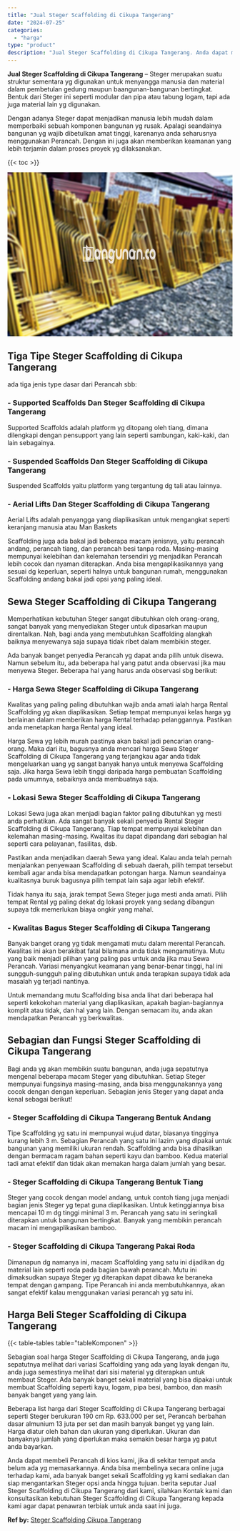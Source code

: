 ```yaml
---
title: "Jual Steger Scaffolding di Cikupa Tangerang"
date: "2024-07-25"
categories: 
  - "harga"
type: "product"
description: "Jual Steger Scaffolding di Cikupa Tangerang. Anda dapat membeli Perancah di kios kami, jika di sekitar tempat anda belum ada yg memasarkannya. Anda bisa memb..."
---
```


**Jual Steger Scaffolding di Cikupa Tangerang** – Steger merupakan suatu struktur sementara yg digunakan untuk menyangga manusia dan material dalam pembetulan gedung maupun baangunan-bangunan bertingkat. Bentuk dari Steger ini seperti modular dan pipa atau tabung logam, tapi ada juga material lain yg digunakan.

Dengan adanya Steger dapat menjadikan manusia lebih mudah dalam memperbaiki sebuah komponen bangunan yg rusak. Apalagi seandainya bangunan yg wajib dibetulkan amat tinggi, karenanya anda seharusnya menggunakan Perancah. Dengan ini juga akan memberikan keamanan yang lebih terjamin dalam proses proyek yg dilaksanakan.

{{< toc >}}

![Jual Steger Scaffolding di Cikupa Tangerang](/images/sewa-scaffolding-steger-26.png)

## Tiga Tipe Steger Scaffolding di Cikupa Tangerang

ada tiga jenis type dasar dari Perancah sbb:

### \- Supported Scaffolds Dan Steger Scaffolding di Cikupa Tangerang

Supported Scaffolds adalah platform yg ditopang oleh tiang, dimana dilengkapi dengan pensupport yang lain seperti sambungan, kaki-kaki, dan lain sebagainya.

### \- Suspended Scaffolds Dan Steger Scaffolding di Cikupa Tangerang

Suspended Scaffolds yaitu platform yang tergantung dg tali atau lainnya.

### \- Aerial Lifts Dan Steger Scaffolding di Cikupa Tangerang

Aerial Lifts adalah penyangga yang diaplikasikan untuk mengangkat seperti keranjang manusia atau Man Baskets

Scaffolding juga ada bakal jadi beberapa macam jenisnya, yaitu perancah andang, perancah tiang, dan perancah besi tanpa roda. Masing-masing mempunyai kelebihan dan kelemahan tersendiri yg menjadikan Perancah lebih cocok dan nyaman diterapkan. Anda bisa mengaplikasikannya yang sesuai dg keperluan, seperti halnya untuk bangunan rumah, menggunakan Scaffolding andang bakal jadi opsi yang paling ideal.

## Sewa Steger Scaffolding di Cikupa Tangerang

Memperhatikan kebutuhan Steger sangat dibutuhkan oleh orang-orang, sangat banyak yang menyediakan Steger untuk dipasarkan maupun direntalkan. Nah, bagi anda yang membutuhkan Scaffolding alangkah baiknya menyewanya saja supaya tidak ribet dalam membikin steger.

Ada banyak banget penyedia Perancah yg dapat anda pilih untuk disewa. Namun sebelum itu, ada beberapa hal yang patut anda observasi jika mau menyewa Steger. Beberapa hal yang harus anda observasi sbg berikut:

### \- Harga Sewa Steger Scaffolding di Cikupa Tangerang

Kwalitas yang paling paling dibutuhkan wajib anda amati ialah harga Rental Scaffolding yg akan diaplikasikan. Setiap tempat mempunyai kelas harga yg berlainan dalam memberikan harga Rental terhadap pelanggannya. Pastikan anda menetapkan harga Rental yang ideal.

Harga Sewa yg lebih murah pastinya akan bakal jadi pencarian orang-orang. Maka dari itu, bagusnya anda mencari harga Sewa Steger Scaffolding di Cikupa Tangerang yang terjangkau agar anda tidak mengeluarkan uang yg sangat banyak hanya untuk menyewa Scaffolding saja. Jika harga Sewa lebih tinggi daripada harga pembuatan Scaffolding pada umumnya, sebaiknya anda membuatnya saja.

### \- Lokasi Sewa Steger Scaffolding di Cikupa Tangerang

Lokasi Sewa juga akan menjadi bagian faktor paling dibutuhkan yg mesti anda perhatikan. Ada sangat banyak sekali penyedia Rental Steger Scaffolding di Cikupa Tangerang. Tiap tempat mempunyai kelebihan dan kelemahan masing-masing. Kwalitas itu dapat dipandang dari sebagian hal seperti cara pelayanan, fasilitas, dsb.

Pastikan anda menjadikan daerah Sewa yang ideal. Kalau anda telah pernah menjalankan penyewaan Scaffolding di sebuah daerah, pilih tempat tersebut kembali agar anda bisa mendapatkan potongan harga. Namun seandainya kualitasnya buruk bagusnya pilih tempat lain saja agar lebih efektif.

Tidak hanya itu saja, jarak tempat Sewa Steger juga mesti anda amati. Pilih tempat Rental yg paling dekat dg lokasi proyek yang sedang dibangun supaya tdk memerlukan biaya ongkir yang mahal.

### \- Kwalitas Bagus Steger Scaffolding di Cikupa Tangerang

Banyak banget orang yg tidak mengamati mutu dalam merental Perancah. Kwalitas ini akan berakibat fatal bilamana anda tidak mengamatinya. Mutu yang baik menjadi pilihan yang paling pas untuk anda jika mau Sewa Perancah. Variasi menyangkut keamanan yang benar-benar tinggi, hal ini sungguh-sungguh paling dibutuhkan untuk anda terapkan supaya tidak ada masalah yg terjadi nantinya.

Untuk memandang mutu Scaffolding bisa anda lihat dari beberapa hal seperti kekokohan material yang diaplikasikan, apakah bagian-bagiannya komplit atau tidak, dan hal yang lain. Dengan semacam itu, anda akan mendapatkan Perancah yg berkwalitas.

## Sebagian dan Fungsi Steger Scaffolding di Cikupa Tangerang

Bagi anda yg akan membikin suatu bangunan, anda juga sepatutnya mengenal beberapa macam Steger yang dibutuhkan. Setiap Steger mempunyai fungsinya masing-masing, anda bisa menggunakannya yang cocok dengan dengan keperluan. Sebagian jenis Steger yang dapat anda kenal sebagai berikut!

### \- Steger Scaffolding di Cikupa Tangerang Bentuk Andang

Tipe Scaffolding yg satu ini mempunyai wujud datar, biasanya tingginya kurang lebih 3 m. Sebagian Perancah yang satu ini lazim yang dipakai untuk bangunan yang memiliki ukuran rendah. Scaffolding anda bisa dihasilkan dengan bermacam ragam bahan seperti kayu dan bamboo. Kedua material tadi amat efektif dan tidak akan memakan harga dalam jumlah yang besar.

### \- Steger Scaffolding di Cikupa Tangerang Bentuk Tiang

Steger yang cocok dengan model andang, untuk contoh tiang juga menjadi bagian jenis Steger yg tepat guna diaplikasikan. Untuk ketinggiannya bisa mencapai 10 m dg tinggi minimal 3 m. Perancah yang satu ini seringkali diterapkan untuk bangunan bertingkat. Banyak yang membikin perancah macam ini mengaplikasikan bamboo.

### \- Steger Scaffolding di Cikupa Tangerang Pakai Roda

Dimanapun dg namanya ini, macam Scaffolding yang satu ini dijadikan dg material lain seperti roda pada bagian bawah perancah. Mutu ini dimaksudkan supaya Steger yg diterapkan dapat dibawa ke beraneka tempat dengan gampang. Tipe Perancah ini anda membutuhkannya, akan sangat efektif kalau menggunakan variasi perancah yg satu ini.

## Harga Beli Steger Scaffolding di Cikupa Tangerang

{{< table-tables table="tableKomponen" >}}

Sebagian soal harga Steger Scaffolding di Cikupa Tangerang, anda juga sepatutnya melihat dari variasi Scaffolding yang ada yang layak dengan itu, anda juga semestinya melihat dari sisi material yg diterapkan untuk membaut Steger. Ada banyak banget sekali material yang bisa dipakai untuk membuat Scaffolding seperti kayu, logam, pipa besi, bamboo, dan masih banyak banget yang yang lain.

Beberapa list harga dari Steger Scaffolding di Cikupa Tangerang berbagai seperti Steger berukuran 190 cm Rp. 633.000 per set, Perancah berbahan dasar almunium 13 juta per set dan masih banyak banget yg yang lain. Harga diatur oleh bahan dan ukuran yang diperlukan. Ukuran dan banyaknya jumlah yang diperlukan maka semakin besar harga yg patut anda bayarkan.

Anda dapat membeli Perancah di kios kami, jika di sekitar tempat anda belum ada yg memasarkannya. Anda bisa membelinya secara online juga terhadap kami, ada banyak banget sekali Scaffolding yg kami sediakan dan siap mengantarkan Steger opsi anda hingga tujuan. berita seputar Jual Steger Scaffolding di Cikupa Tangerang dari kami, silahkan Kontak kami dan konsultasikan kebutuhan Steger Scaffolding di Cikupa Tangerang kepada kami agar dapat penawran terbiak untuk anda saat ini juga.

**Ref by:** [Steger Scaffolding Cikupa Tangerang](https://id.wikipedia.org/wiki/Steger)
